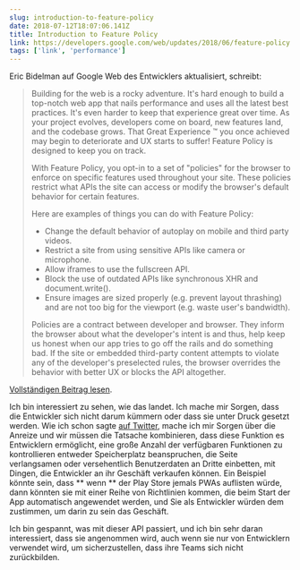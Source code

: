 ```yaml
---
slug: introduction-to-feature-policy
date: 2018-07-12T18:07:06.141Z
title: Introduction to Feature Policy
link: https://developers.google.com/web/updates/2018/06/feature-policy
tags: ['link', 'performance']
---
```

Eric Bidelman auf Google Web des Entwicklers aktualisiert, schreibt:

> Building for the web is a rocky adventure. It's hard enough to build a top-notch web app that nails performance and uses all the latest best practices. It's even harder to keep that experience great over time. As your project evolves, developers come on board, new features land, and the codebase grows. That Great Experience &#x2122; you once achieved may begin to deteriorate and UX starts to suffer! Feature Policy is designed to keep you on track.
> 
> With Feature Policy, you opt-in to a set of "policies" for the browser to enforce on specific features used throughout your site. These policies restrict what APIs the site can access or modify the browser's default behavior for certain features.
> 
> Here are examples of things you can do with Feature Policy:
> 
> * Change the default behavior of autoplay on mobile and third party videos.
> * Restrict a site from using sensitive APIs like camera or microphone.
> * Allow iframes to use the fullscreen API.
> * Block the use of outdated APIs like synchronous XHR and document.write().
> * Ensure images are sized properly (e.g. prevent layout thrashing) and are not too big for the viewport (e.g. waste user's bandwidth).
> 
> Policies are a contract between developer and browser. They inform the browser about what the developer's intent is and thus, help keep us honest when our app tries to go off the rails and do something bad. If the site or embedded third-party content attempts to violate any of the developer's preselected rules, the browser overrides the behavior with better UX or blocks the API altogether.


[Vollständigen Beitrag lesen](https://developers.google.com/web/updates/2018/06/feature-policy).

Ich bin interessiert zu sehen, wie das landet. Ich mache mir Sorgen, dass die Entwickler sich nicht darum kümmern oder dass sie unter Druck gesetzt werden. Wie ich schon sagte [auf Twitter](https://twitter.com/Paul_Kinlan/status/1016445358401040386), mache ich mir Sorgen über die Anreize und wir müssen die Tatsache kombinieren, dass diese Funktion es Entwicklern ermöglicht, eine große Anzahl der verfügbaren Funktionen zu kontrollieren entweder Speicherplatz beanspruchen, die Seite verlangsamen oder versehentlich Benutzerdaten an Dritte einbetten, mit Dingen, die Entwickler an ihr Geschäft verkaufen können. Ein Beispiel könnte sein, dass ** wenn ** der Play Store jemals PWAs auflisten würde, dann könnten sie mit einer Reihe von Richtlinien kommen, die beim Start der App automatisch angewendet werden, und Sie als Entwickler würden dem zustimmen, um darin zu sein das Geschäft.

Ich bin gespannt, was mit dieser API passiert, und ich bin sehr daran interessiert, dass sie angenommen wird, auch wenn sie nur von Entwicklern verwendet wird, um sicherzustellen, dass ihre Teams sich nicht zurückbilden.
